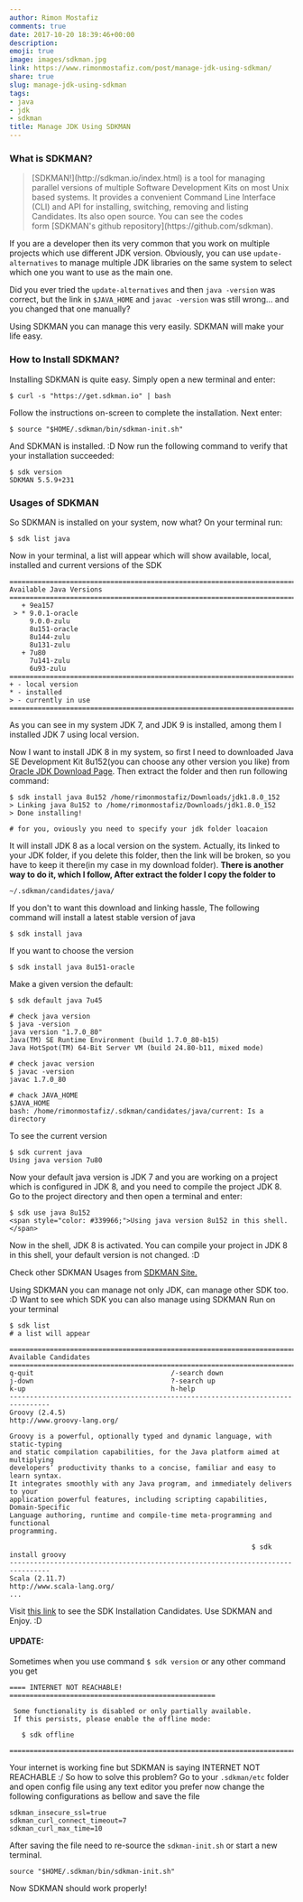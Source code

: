 ```yaml
---
author: Rimon Mostafiz
comments: true
date: 2017-10-20 18:39:46+00:00
description:
emoji: true
image: images/sdkman.jpg
link: https://www.rimonmostafiz.com/post/manage-jdk-using-sdkman/
share: true
slug: manage-jdk-using-sdkman
tags:
- java
- jdk
- sdkman
title: Manage JDK Using SDKMAN
---
```

### What is SDKMAN?

<blockquote>[SDKMAN!](http://sdkman.io/index.html) is a tool for managing parallel versions of multiple Software Development Kits on most Unix based systems. It provides a convenient Command Line Interface (CLI) and API for installing, switching, removing and listing Candidates. Its also open source. You can see the codes form [SDKMAN's github repository](https://github.com/sdkman).</blockquote>


If you are a developer then its very common that you work on multiple projects which use different JDK version. Obviously, you can use `update-alternatives` to manage multiple JDK libraries on the same system to select which one you want to use as the main one.

Did you ever tried the `update-alternatives` and then `java -version` was correct, but the link in `$JAVA_HOME` and `javac -version` was still wrong... and you changed that one manually?

Using SDKMAN you can manage this very easily. SDKMAN will make your life easy.


### How to Install SDKMAN?
Installing SDKMAN is quite easy. Simply open a new terminal and enter:

    $ curl -s "https://get.sdkman.io" | bash


Follow the instructions on-screen to complete the installation. Next enter:


    $ source "$HOME/.sdkman/bin/sdkman-init.sh"


And SDKMAN is installed. :D
Now run the following command to verify that your installation succeeded:

    $ sdk version
    SDKMAN 5.5.9+231

### Usages of SDKMAN

So SDKMAN is installed on your system, now what?
On your terminal run:

    $ sdk list java

Now in your terminal, a list will appear which will show available, local, installed and current versions of the SDK

    ================================================================================
    Available Java Versions
    ================================================================================
       + 9ea157                                                                        
     > * 9.0.1-oracle                                                                  
         9.0.0-zulu                                                                    
         8u151-oracle                                                                  
         8u144-zulu                                                                    
         8u131-zulu                                                                    
       + 7u80                                                                          
         7u141-zulu                                                                    
         6u93-zulu                                                                                                   
    ================================================================================
    + - local version
    * - installed
    > - currently in use
    ================================================================================

As you can see in my system JDK 7, and JDK 9 is installed, among them I installed JDK 7 using local version.

Now I want to install JDK 8 in my system, so first I need to downloaded Java SE Development Kit 8u152(you can choose any other version you like) from [Oracle JDK Download Page](http://www.oracle.com/technetwork/java/javase/downloads/jdk8-downloads-2133151.html). Then extract the folder and then run following command:

    $ sdk install java 8u152 /home/rimonmostafiz/Downloads/jdk1.8.0_152
    > Linking java 8u152 to /home/rimonmostafiz/Downloads/jdk1.8.0_152
    > Done installing!

    # for you, oviously you need to specify your jdk folder loacaion

It will install JDK 8 as a local version on the system. Actually, its linked to your JDK folder, if you delete this folder, then the link will be broken, so you have to keep it there(in my case in my download folder).
**There is another way to do it, which I follow, After extract the folder I copy the folder to**

    ~/.sdkman/candidates/java/

If you don't to want this download and linking hassle, The following command will install a latest stable version of java

    $ sdk install java

If you want to choose the version

    $ sdk install java 8u151-oracle

Make a given version the default:

    $ sdk default java 7u45

    # check java version
    $ java -version
    java version "1.7.0_80"
    Java(TM) SE Runtime Environment (build 1.7.0_80-b15)
    Java HotSpot(TM) 64-Bit Server VM (build 24.80-b11, mixed mode)

    # check javac version
    $ javac -version
    javac 1.7.0_80

    # chack JAVA_HOME
    $JAVA_HOME
    bash: /home/rimonmostafiz/.sdkman/candidates/java/current: Is a directory

To see the current version

    $ sdk current java
    Using java version 7u80

Now your default java version is JDK 7 and you are working on a project which is configured in JDK 8, and you need to compile the project JDK 8.
Go to the project directory and then open a terminal and enter:

    $ sdk use java 8u152
    <span style="color: #339966;">Using java version 8u152 in this shell.</span>

Now in the shell, JDK 8 is activated. You can compile your project in JDK 8 in this shell, your default version is not changed. :D

Check other SDKMAN Usages from [SDKMAN Site.](http://sdkman.io/usage.html)

Using SDKMAN you can manage not only JDK, can manage other SDK too. :D
Want to see which SDK you can also manage using SDKMAN
Run on your terminal

    $ sdk list
    # a list will appear

    ================================================================================
    Available Candidates
    ================================================================================
    q-quit                                  /-search down
    j-down                                  ?-search up
    k-up                                    h-help
    --------------------------------------------------------------------------------
    Groovy (2.4.5)                                       http://www.groovy-lang.org/

    Groovy is a powerful, optionally typed and dynamic language, with static-typing
    and static compilation capabilities, for the Java platform aimed at multiplying
    developers’ productivity thanks to a concise, familiar and easy to learn syntax.
    It integrates smoothly with any Java program, and immediately delivers to your
    application powerful features, including scripting capabilities, Domain-Specific
    Language authoring, runtime and compile-time meta-programming and functional
    programming.

                                                                $ sdk install groovy
    --------------------------------------------------------------------------------
    Scala (2.11.7)                                        http://www.scala-lang.org/
    ...


Visit [this link](http://sdkman.io/sdks.html) to see the SDK Installation Candidates.
Use SDKMAN and Enjoy. :D


#### UPDATE:
Sometimes when you use command `$ sdk version` or any other command you get

    ==== INTERNET NOT REACHABLE! ===================================================

     Some functionality is disabled or only partially available.
     If this persists, please enable the offline mode:

       $ sdk offline

    ================================================================================


Your internet is working fine but SDKMAN is saying INTERNET NOT REACHABLE :/
So how to solve this problem?
Go to your `.sdkman/etc` folder and open config file using any text editor you prefer
now change the following configurations as bellow and save the file


    sdkman_insecure_ssl=true
    sdkman_curl_connect_timeout=7
    sdkman_curl_max_time=10

After saving the file need to re-source the `sdkman-init.sh` or start a new terminal.

    source "$HOME/.sdkman/bin/sdkman-init.sh"

Now SDKMAN should work properly!
